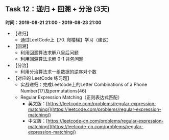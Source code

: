 ## Task 12：递归 + 回溯 + 分治  (3天)
**时间：2019-08-21 21:00 - 2019-08-23 21:00**
* 【递归】
  * 通过LeetCode上【70. 爬楼梯】学习（建议）
* 【回溯】
  * 利用回溯算法求解八皇后问题
  * 利用回溯算法求解 0-1 背包问题
* 【分治】
  * 利用分治算法求一组数据的逆序对个数
* 【对应的 LeetCode 练习题】
  * 实战递归：完成Leetcode上的Letter Combinations of a Phone Number(17)及permutations(46)
  * Regular Expression Matching（正则表达式匹配）
    * 英文版：[https://leetcode.com/problems/regular-expression-matching/](https://leetcode.com/problems/regular-expression-matching/)
    * 中文版：[https://leetcode-cn.com/problems/regular-expression-matching/](https://leetcode-cn.com/problems/regular-expression-matching/)
